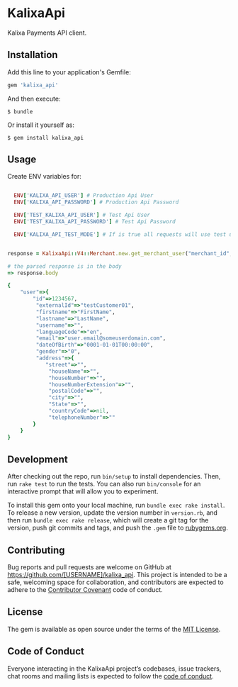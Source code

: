 # KalixaApi

Kalixa Payments API client.

## Installation

Add this line to your application's Gemfile:

```ruby
gem 'kalixa_api'
```

And then execute:

    $ bundle

Or install it yourself as:

    $ gem install kalixa_api

## Usage

Create ENV variables for:

```ruby

  ENV['KALIXA_API_USER'] # Production Api User
  ENV['KALIXA_API_PASSWORD'] # Production Api Password

  ENV['TEST_KALIXA_API_USER'] # Test Api User
  ENV['TEST_KALIXA_API_PASSWORD'] # Test Api Password

  ENV['KALIXA_API_TEST_MODE'] # If is true all requests will use test user / password and the test api url.

```


```ruby

response = KalixaApi::V4::Merchant.new.get_merchant_user("merchant_id","user_id")

# the parsed response is in the body
=> response.body

{
    "user"=>{
        "id"=>1234567,
         "externalId"=>"testCustomer01",
         "firstname"=>"FirstName",
         "lastname"=>"LastName",
         "username"=>"",
         "languageCode"=>"en",
         "email"=>"user.email@someuserdomain.com",
         "dateOfBirth"=>"0001-01-01T00:00:00",
         "gender"=>"0",
         "address"=>{
            "street"=>"",
             "houseName"=>"",
             "houseNumber"=>"",
             "houseNumberExtension"=>"",
             "postalCode"=>"",
             "city"=>"",
             "State"=>"",
             "countryCode"=>nil,
             "telephoneNumber"=>""
        }
    }
}

```


## Development

After checking out the repo, run `bin/setup` to install dependencies. Then, run `rake test` to run the tests. You can also run `bin/console` for an interactive prompt that will allow you to experiment.

To install this gem onto your local machine, run `bundle exec rake install`. To release a new version, update the version number in `version.rb`, and then run `bundle exec rake release`, which will create a git tag for the version, push git commits and tags, and push the `.gem` file to [rubygems.org](https://rubygems.org).

## Contributing

Bug reports and pull requests are welcome on GitHub at https://github.com/[USERNAME]/kalixa_api. This project is intended to be a safe, welcoming space for collaboration, and contributors are expected to adhere to the [Contributor Covenant](http://contributor-covenant.org) code of conduct.

## License

The gem is available as open source under the terms of the [MIT License](https://opensource.org/licenses/MIT).

## Code of Conduct

Everyone interacting in the KalixaApi project’s codebases, issue trackers, chat rooms and mailing lists is expected to follow the [code of conduct](https://github.com/[USERNAME]/kalixa_api/blob/master/CODE_OF_CONDUCT.md).
